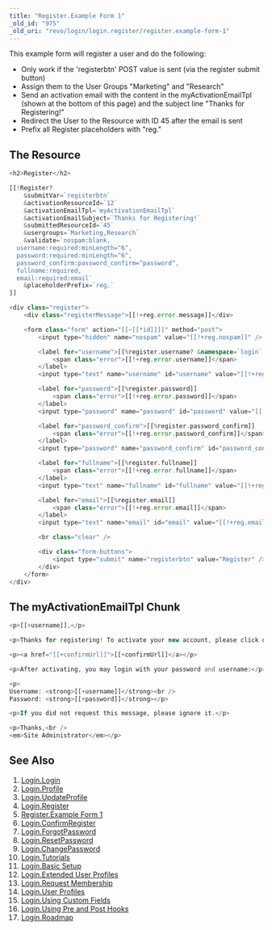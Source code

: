```yaml
---
title: "Register.Example Form 1"
_old_id: "975"
_old_uri: "revo/login/login.register/register.example-form-1"
---
```


This example form will register a user and do the following:

- Only work if the 'registerbtn' POST value is sent (via the register submit button)
- Assign them to the User Groups "Marketing" and "Research"
- Send an activation email with the content in the myActivationEmailTpl (shown at the bottom of this page) and the subject line "Thanks for Registering!"
- Redirect the User to the Resource with ID 45 after the email is sent
- Prefix all Register placeholders with "reg."

## The Resource

``` php 
<h2>Register</h2>

[[!Register?
    &submitVar=`registerbtn`
    &activationResourceId=`12`
    &activationEmailTpl=`myActivationEmailTpl`
    &activationEmailSubject=`Thanks for Registering!`
    &submittedResourceId=`45`
    &usergroups=`Marketing,Research`
    &validate=`nospam:blank,
  username:required:minLength=^6^,
  password:required:minLength=^6^,
  password_confirm:password_confirm=^password^,
  fullname:required,
  email:required:email`
    &placeholderPrefix=`reg.`
]]

<div class="register">
    <div class="registerMessage">[[!+reg.error.message]]</div>

    <form class="form" action="[[~[[*id]]]]" method="post">
        <input type="hidden" name="nospam" value="[[!+reg.nospam]]" />

        <label for="username">[[%register.username? &namespace=`login` &topic=`register`]]
            <span class="error">[[!+reg.error.username]]</span>
        </label>
        <input type="text" name="username" id="username" value="[[!+reg.username]]" />

        <label for="password">[[%register.password]]
            <span class="error">[[!+reg.error.password]]</span>
        </label>
        <input type="password" name="password" id="password" value="[[!+reg.password]]" />

        <label for="password_confirm">[[%register.password_confirm]]
            <span class="error">[[!+reg.error.password_confirm]]</span>
        </label>
        <input type="password" name="password_confirm" id="password_confirm" value="[[!+reg.password_confirm]]" />

        <label for="fullname">[[%register.fullname]]
            <span class="error">[[!+reg.error.fullname]]</span>
        </label>
        <input type="text" name="fullname" id="fullname" value="[[!+reg.fullname]]" />

        <label for="email">[[%register.email]]
            <span class="error">[[!+reg.error.email]]</span>
        </label>
        <input type="text" name="email" id="email" value="[[!+reg.email]]" />

        <br class="clear" />

        <div class="form-buttons">
            <input type="submit" name="registerbtn" value="Register" />
        </div>
    </form>
</div>
```

## The myActivationEmailTpl Chunk

``` php 
<p>[[+username]],</p>

<p>Thanks for registering! To activate your new account, please click on the following link:</p>

<p><a href="[[+confirmUrl]]">[[+confirmUrl]]</a></p>

<p>After activating, you may login with your password and username:</p>

<p>
Username: <strong>[[+username]]</strong><br />
Password: <strong>[[+password]]</strong></p>

<p>If you did not request this message, please ignore it.</p>

<p>Thanks,<br />
<em>Site Administrator</em></p>
```

## See Also

1. [Login.Login](/extras/login/login.login)
2. [Login.Profile](/extras/login/login.profile)
3. [Login.UpdateProfile](/extras/login/login.updateprofile)
4. [Login.Register](/extras/login/login.register)
  1. [Register.Example Form 1](/extras/login/login.register/register.example-form-1)
5. [Login.ConfirmRegister](/extras/login/login.confirmregister)
6. [Login.ForgotPassword](/extras/login/login.forgotpassword)
7. [Login.ResetPassword](/extras/login/login.resetpassword)
8. [Login.ChangePassword](/extras/login/login.changepassword)
9. [Login.Tutorials](/extras/login/login.tutorials)
  2. [Login.Basic Setup](/extras/login/login.tutorials/login.basic-setup)
  3. [Login.Extended User Profiles](/extras/login/login.tutorials/login.extended-user-profiles)
  4. [Login.Request Membership](/extras/login/login.tutorials/login.request-membership)
  5. [Login.User Profiles](/extras/login/login.tutorials/login.user-profiles)
  6. [Login.Using Custom Fields](/extras/login/login.tutorials/login.using-custom-fields)
  7. [Login.Using Pre and Post Hooks](/extras/login/login.tutorials/login.using-pre-and-post-hooks)
10. [Login.Roadmap](/extras/login/login.roadmap)